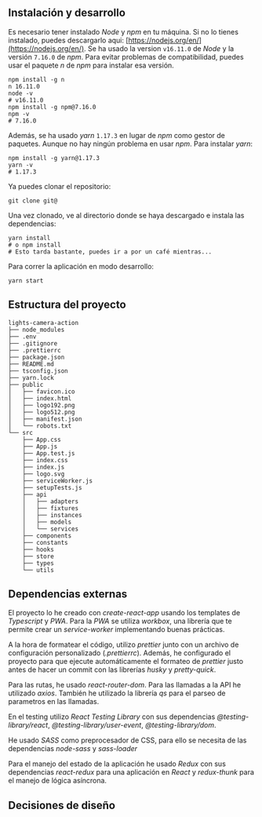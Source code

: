 ## Instalación y desarrollo

Es necesario tener instalado _Node_ y _npm_ en tu máquina. Si no lo tienes instalado, puedes descargarlo aqui: [https://nodejs.org/en/](https://nodejs.org/en/).
Se ha usado la version `v16.11.0` de _Node_ y la versión `7.16.0` de _npm_. Para evitar problemas de compatibilidad, puedes usar el paquete _n_ de _npm_ para instalar esa versión.

```shell
npm install -g n
n 16.11.0
node -v
# v16.11.0
npm install -g npm@7.16.0
npm -v
# 7.16.0
```

Además, se ha usado _yarn_ `1.17.3` en lugar de _npm_ como gestor de paquetes. Aunque no hay ningún problema en usar _npm_. Para instalar _yarn_:

```shell
npm install -g yarn@1.17.3
yarn -v
# 1.17.3
```

Ya puedes clonar el repositorio:

```shell
git clone git@
```

Una vez clonado, ve al directorio donde se haya descargado e instala las dependencias:

```shell
yarn install
# o npm install
# Esto tarda bastante, puedes ir a por un café mientras...
```

Para correr la aplicación en modo desarrollo:
```shell
yarn start
```


## Estructura del proyecto

```
lights-camera-action
├── node_modules
├── .env
├── .gitignore
├── .prettierrc
├── package.json
├── README.md
├── tsconfig.json
├── yarn.lock
├── public
│   ├── favicon.ico
│   ├── index.html
│   ├── logo192.png
│   ├── logo512.png
│   ├── manifest.json
│   └── robots.txt
└── src
    ├── App.css
    ├── App.js
    ├── App.test.js
    ├── index.css
    ├── index.js
    ├── logo.svg
    ├── serviceWorker.js
    ├── setupTests.js
    ├── api
    │   ├── adapters
    │   ├── fixtures
    │   ├── instances
    │   ├── models
    │   └── services
    ├── components
    ├── constants
    ├── hooks
    ├── store
    ├── types
    └── utils
```

## Dependencias externas

El proyecto lo he creado con _create-react-app_ usando los templates de *Typescript* y *PWA*. Para la *PWA* se utiliza _workbox_, una librería que te permite crear un _service-worker_ implementando buenas prácticas.

A la hora de formatear el código, utilizo _prettier_ junto con un archivo de configuración personalizado (_.prettierrc_). Además, he configurado el proyecto para que ejecute automáticamente el formateo de _prettier_ justo antes de hacer un commit con las librerías _husky_ y _pretty-quick_.

Para las rutas, he usado _react-router-dom_.
Para las llamadas a la API he utilizado _axios_. También he utilizado la librería _qs_ para el parseo de parametros en las llamadas.

En el testing utilizo *React Testing Library* con sus dependencias _@testing-library/react_, _@testing-library/user-event_, _@testing-library/dom_.

He usado *SASS* como preprocesador de CSS, para ello se necesita de las dependencias _node-sass_ y _sass-loader_
 
Para el manejo del estado de la aplicación he usado *Redux* con sus dependencias _react-redux_ para una aplicación en *React* y _redux-thunk_ para el manejo de lógica asíncrona.


## Decisiones de diseño